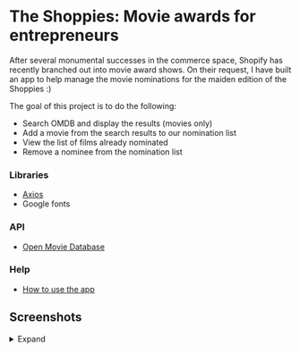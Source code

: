 # The Shoppies: Movie awards for entrepreneurs
After several monumental successes in the commerce space, Shopify has recently branched out into movie award shows. On their request, I have built an app to help manage the movie nominations for the maiden edition of the Shoppies :)

The goal of this project is to do the following:

* Search OMDB and display the results (movies only)
* Add a movie from the search results to our nomination list
* View the list of films already nominated
* Remove a nominee from the nomination list


### Libraries
* [Axios](https://www.npmjs.com/package/axios)
* Google fonts

### API
* [Open Movie Database](http://www.omdbapi.com/)

### Help
* [How to use the app](https://shoppies-awards.netlify.app/help.html)

## Screenshots
<details><summary>Expand</summary><br>

![](https://screenshot.click/16-52-u2sr8-j9rmx.jpg)

</details>